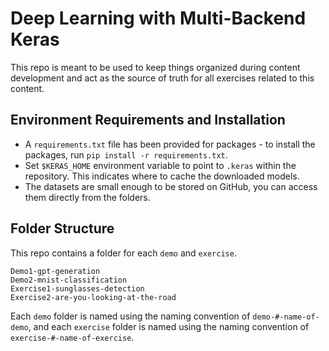 # Deep Learning with Multi-Backend Keras

This repo is meant to be used to keep things organized during content development and act as the source of truth for all exercises related to this content.

## Environment Requirements and Installation
- A `requirements.txt` file has been provided for packages - to install the packages, run `pip install -r requirements.txt`.
- Set `$KERAS_HOME` environment variable to point to `.keras` within the repository. This indicates where to cache the downloaded models.
- The datasets are small enough to be stored on GitHub, you can access them directly from the folders.

## Folder Structure

This repo contains a folder for each `demo` and `exercise`.

```
Demo1-gpt-generation
Demo2-mnist-classification
Exercise1-sunglasses-detection
Exercise2-are-you-looking-at-the-road
```

Each `demo` folder is named using the naming convention of `demo-#-name-of-demo`, and each `exercise` folder is named using the naming convention of `exercise-#-name-of-exercise`.
